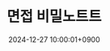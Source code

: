 ---
title: "면접 비밀노트트"
excerpt: "CS"

categories:
  - Projects
tags:
  - [study]

permalink: projects/csnote

toc: true
toc_sticky: true

published : false

date: 2024-12-27 10:00:01+0900
last_modified_at: 2024-12-27 02:05:01+0900
---